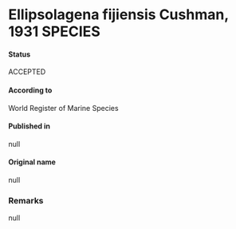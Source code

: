 Ellipsolagena fijiensis Cushman, 1931 SPECIES
=======

#### Status
ACCEPTED

#### According to
World Register of Marine Species

#### Published in
null

#### Original name
null

### Remarks
null